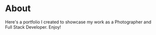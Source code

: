 # About
Here's a portfolio I created to showcase my work as a Photographer and Full Stack Developer. Enjoy!